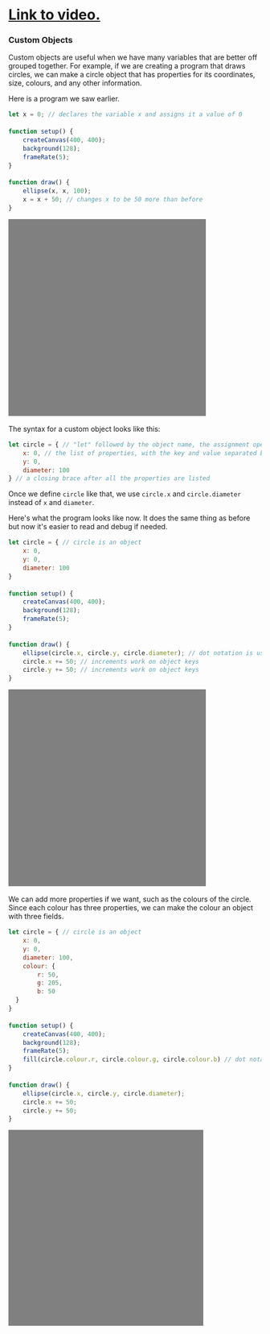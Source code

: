 # [Link to video.](https://www.youtube.com/watch?v=1vJfU9YN0-4&list=PLVD25niNi0BkQvmH23k4rixyITzYUwRaS)

### Custom Objects

Custom objects are useful when we have many variables that are better off grouped together. For example, if we are creating a program that draws circles, we can make a circle object that has properties for its coordinates, size, colours, and any other information.

Here is a program we saw earlier.

```javascript
let x = 0; // declares the variable x and assigns it a value of 0

function setup() {
    createCanvas(400, 400);
    background(128);
    frameRate(5);
}

function draw() {
    ellipse(x, x, 100); 
    x = x + 50; // changes x to be 50 more than before
}
```

![](../../Images/circles_1.gif)

The syntax for a custom object looks like this:

```js
let circle = { // "let" followed by the object name, the assignment operator, and an opening brace
    x: 0, // the list of properties, with the key and value separated by a colon
    y: 0,
    diameter: 100 
} // a closing brace after all the properties are listed
```

Once we define `circle` like that, we use `circle.x` and `circle.diameter` instead of `x` and `diameter`.

Here's what the program looks like now. It does the same thing as before but now it's easier to read and debug if needed.

```js
let circle = { // circle is an object 
    x: 0,
    y: 0,
    diameter: 100
}

function setup() {
    createCanvas(400, 400);
    background(128);
    frameRate(5);
}

function draw() {
    ellipse(circle.x, circle.y, circle.diameter); // dot notation is used to get the values in the circle object
    circle.x += 50; // increments work on object keys
    circle.y += 50; // increments work on object keys
}
```

![](../../Images/circles_1.gif)

We can add more properties if we want, such as the colours of the circle. Since each colour has three properties, we can make the colour an object with three fields. 

```js
let circle = { // circle is an object 
    x: 0,
    y: 0,
    diameter: 100,
    colour: {
        r: 50,
        g: 205,
        b: 50
  }
}

function setup() {
    createCanvas(400, 400);
    background(128);
    frameRate(5);
    fill(circle.colour.r, circle.colour.g, circle.colour.b) // dot notation looks like this when you have an object inside an object
}
  
function draw() {
    ellipse(circle.x, circle.y, circle.diameter); 
    circle.x += 50; 
    circle.y += 50; 
}
```

![](../../Images/circles_2.gif)

